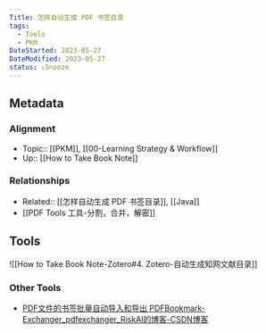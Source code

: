 ```yaml
---
Title: 怎样自动生成 PDF 书签目录
tags:
  - Tools
  - PKM
DateStarted: 2023-05-27
DateModified: 2023-05-27
status: ⤵️Snooze
---
```

## Metadata
### Alignment
- Topic:: [[PKM]], [[00-Learning Strategy & Workflow]]
- Up:: [[How to Take Book Note]]
### Relationships
- Related:: [[怎样自动生成 PDF 书签目录]], [[Java]]
- [[PDF Tools 工具-分割，合并，解密]]
## Tools
![[How to Take Book Note-Zotero#4. Zotero-自动生成知网文献目录]]
### Other Tools
- [PDF文件的书签批量自动导入和导出 PDFBookmark-Exchanger\_pdfexchanger\_RiskAI的博客-CSDN博客](https://blog.csdn.net/jhsword/article/details/105065352)